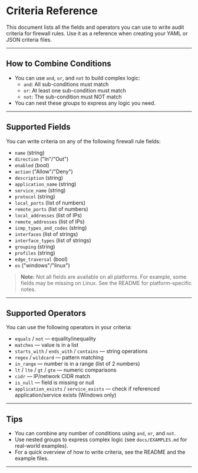 # Criteria Reference

This document lists all the fields and operators you can use to write audit criteria for firewall rules. Use it as a reference when creating your YAML or JSON criteria files.

---

## How to Combine Conditions

- You can use `and`, `or`, and `not` to build complex logic:
  - `and`: All sub-conditions must match
  - `or`: At least one sub-condition must match
  - `not`: The sub-condition must NOT match
- You can nest these groups to express any logic you need.

---

## Supported Fields

You can write criteria on any of the following firewall rule fields:

- `name` (string)
- `direction` ("In"/"Out")
- `enabled` (bool)
- `action` ("Allow"/"Deny")
- `description` (string)
- `application_name` (string)
- `service_name` (string)
- `protocol` (string)
- `local_ports` (list of numbers)
- `remote_ports` (list of numbers)
- `local_addresses` (list of IPs)
- `remote_addresses` (list of IPs)
- `icmp_types_and_codes` (string)
- `interfaces` (list of strings)
- `interface_types` (list of strings)
- `grouping` (string)
- `profiles` (string)
- `edge_traversal` (bool)
- `os` ("windows"/"linux")

> **Note:** Not all fields are available on all platforms. For example, some fields may be missing on Linux. See the README for platform-specific notes.

---

## Supported Operators

You can use the following operators in your criteria:

- `equals` / `not` — equality/inequality
- `matches` — value is in a list
- `starts_with` / `ends_with` / `contains` — string operations
- `regex` / `wildcard` — pattern matching
- `in_range` — number is in a range (list of 2 numbers)
- `lt` / `lte` / `gt` / `gte` — numeric comparisons
- `cidr` — IP/network CIDR match
- `is_null` — field is missing or null
- `application_exists` / `service_exists` — check if referenced application/service exists (Windows only)

---

## Tips

- You can combine any number of conditions using `and`, `or`, and `not`.
- Use nested groups to express complex logic (see `docs/EXAMPLES.md` for real-world examples).
- For a quick overview of how to write criteria, see the README and the example files.

--- 